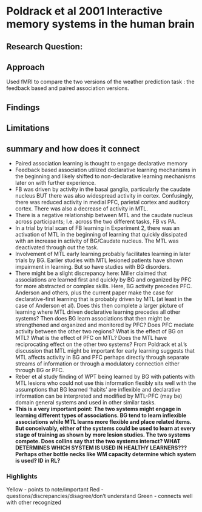 # Poldrack et al 2001 Interactive memory systems in the human brain

## Research Question:

## Approach
Used fMRI to compare the two versions of the weather prediction task : the feedback based and paired association versions. 
## Findings
 
## Limitations

## summary and how does it connect
- Paired association learning is thought to engage declarative memory
- Feedback based association utilized declarative learning mechanisms in the beginning and likely shifted to non-declarative learning mechanisms later on with further experience. 
- FB was driven by activity in the basal ganglia, particularly the caudate nucleus BUT there was also widespread activity in cortex. Confusingly, there was reduced activity in medial PFC, parietal cortex and auditory cortex. There was also a decrease of activity in MTL. 
- There is a negative relationship between MTL and the caudate nucleus across participants; I.e. across the two different tasks, FB vs PA. 
- In a trial by trial scan of FB learning in Experiment 2, there was an activation of MTL in the beginning of learning that quickly dissipated with an increase in activity of BG/Caudate nucleus. The MTL was deactivated through out the task. 
- Involvement of MTL early learning probably facilitates learning in later trials by BG. Earlier studies with MTL lesioned patients have shown impairment in learning. But so have studies with BG disorders. 
- There might be a slight discrepancy here: Miller claimed that associations are learned first and quickly by BG and organized by PFC for more abstracted or complex skills. Here, BG activity precedes PFC. Anderson and others, plus the current paper make the case for declarative-first learning that is probably driven by MTL (at least in the case of Anderson et al). Does this then complete a larger picture of learning where MTL driven declarative learning precedes all other systems? Then does BG learn associations that then might be strengthened and organized and monitored by PFC? Does PFC mediate activity between the other two regions? What is the effect of BG on MTL? What is the effect of PFC on MTL? Does the MTL have reciprocating effect on the other two systems? From Poldrack et al.’s discussion that MTL might be important for early learning suggests that MTL affects activity in BG and PFC perhaps directly through separate streams of information or through a modulatory connection either through BG or PFC. 
- Reber et al study finding of WPT being learned by BG with patients with MTL lesions who could not use this information flexibly sits well with the assumptions that BG learned ‘habits’ are inflexible and declarative information can be interpreted and modified by MTL-PFC (may be) domain general systems and used in other similar tasks. 
- **This is a very important point: The two systems might engage in learning different types of associations. BG tend to learn inflexible associations while MTL learns more flexible and place related items. But conceivably, either of the systems could be used to learn at every stage of training as shown by more lesion studies. The two systems compete. Does collins say that the two systems interact?  WHAT DETERMINES WHICH SYSTEM IS USED IN HEALTHY LEARNERS??? Perhaps other bottle necks like WM capacity determine which system is used? ID in RL?** 
### Highlights
Yellow - points to note/important 
Red - questions/discrepancies/disagree/don’t understand
Green - connects well with other recognized
